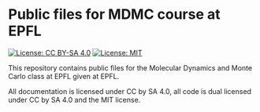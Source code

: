 # Public files for MDMC course at EPFL

[![License: CC BY-SA 4.0](https://img.shields.io/badge/License-CC%20BY--SA%204.0-lightgrey.svg)](https://creativecommons.org/licenses/by-sa/4.0/) [![License: MIT](https://img.shields.io/badge/License-MIT-yellow.svg)](https://opensource.org/licenses/MIT)



This repository contains public files for the Molecular Dynamics and Monte Carlo class at EPFL given at EPFL. 

All documentation is licensed under CC by SA 4.0, all code is dual licensed under CC by SA 4.0 and the MIT license. 
 
